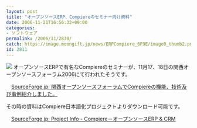 ```yaml
---
layout: post
title: "オープンソースERP、Compiereのセミナー向け資料"
date: 2006-11-21T16:56:32+09:00
categories:
- ソフトウェア
permalink: /2006/11/2830/
catch: https://image.moongift.jp/news/ERPCompiere_6F9E/image0_thumb2.png
id: 2811
---
```

[![](https://image.moongift.jp/news/ERPCompiere_6F9E/image0_thumb2.png)](https://image.moongift.jp/news/ERPCompiere_6F9E/image04.png) オープンソースERPで有名なCompiereのセミナーが、11月17、18日の関西オープンソースフォーラム2006にて行われたそうです。

 

　[SourceForge.jp: 関西オープンソースフォーラムでCompiereの機能、技術及び事例紹介しました。](https://sourceforge.jp/forum/forum.php?forum_id=10537)

 

その時の資料はCompiere日本語化プロジェクトよりダウンロード可能です。

 

　[SourceForge.jp: Project Info - Compiere－オープンソースERP & CRM](https://sourceforge.jp/projects/compiere/)

